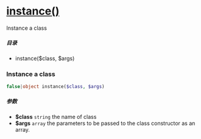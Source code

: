 [instance()](http://twinh.github.com/widget/api/instance)
=========================================================

Instance a class

##### 目录
* instance($class, $args)

### Instance a class
```php
false|object instance($class, $args)
```

##### 参数
* **$class** `string` the name of class
* **$args** `array` the parameters to be passed to the class constructor as an array.

